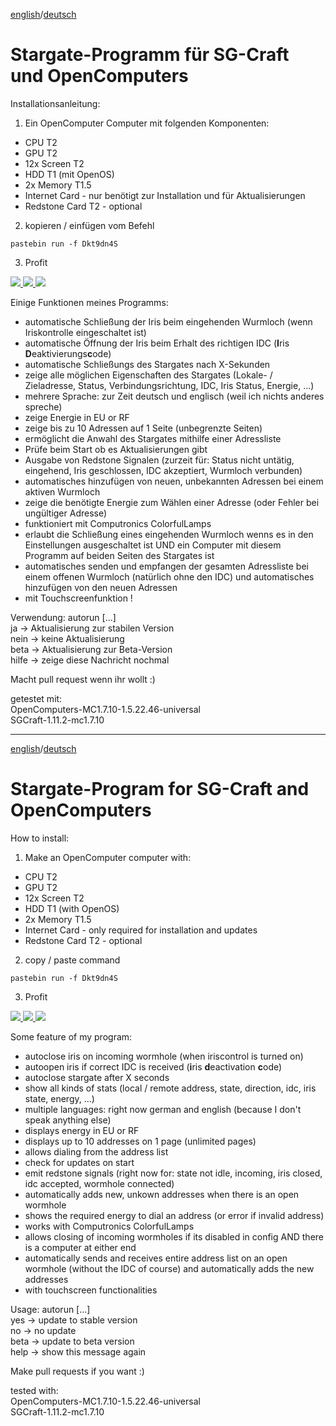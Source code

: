 <a href="#english">english</a>/<a href="#deutsch">deutsch</a><a name="deutsch">
# Stargate-Programm für SG-Craft und OpenComputers</a>

Installationsanleitung:

1) Ein OpenComputer Computer mit folgenden Komponenten:
- CPU T2
- GPU T2
- 12x Screen T2
- HDD T1 (mit OpenOS)
- 2x Memory T1.5
- Internet Card - nur benötigt zur Installation und für Aktualisierungen
- Redstone Card T2 - optional

2) kopieren / einfügen vom Befehl

```
pastebin run -f Dkt9dn4S
```

3) Profit

<a href="http://imgur.com/a/WnwiV">
<img src="http://i.imgur.com/Wlxir7S.png">
<img src="http://i.imgur.com/toQcuXj.png">
<img src="http://i.imgur.com/jWwlBNI.png">
</a>

Einige Funktionen meines Programms:

- automatische Schließung der Iris beim eingehenden Wurmloch (wenn Iriskontrolle eingeschaltet ist)
- automatische Öffnung der Iris beim Erhalt des richtigen IDC (**I**ris **D**eaktivierungs**c**ode)
- automatische Schließungs des Stargates nach X-Sekunden
- zeige alle möglichen Eigenschaften des Stargates (Lokale- / Zieladresse, Status, Verbindungsrichtung, IDC, Iris Status, Energie, ...)
- mehrere Sprache: zur Zeit deutsch und englisch (weil ich nichts anderes spreche)
- zeige Energie in EU or RF
- zeige bis zu 10 Adressen auf 1 Seite (unbegrenzte Seiten)
- ermöglicht die Anwahl des Stargates mithilfe einer Adressliste
- Prüfe beim Start ob es Aktualisierungen gibt
- Ausgabe von Redstone Signalen (zurzeit für: Status nicht untätig, eingehend, Iris geschlossen, IDC akzeptiert, Wurmloch verbunden)
- automatisches hinzufügen von neuen, unbekannten Adressen bei einem aktiven Wurmloch
- zeige die benötigte Energie zum Wählen einer Adresse (oder Fehler bei ungültiger Adresse)
- funktioniert mit Computronics ColorfulLamps
- erlaubt die Schließung eines eingehenden Wurmloch wenns es in den Einstellungen ausgeschaltet ist UND ein Computer mit diesem Programm auf beiden Seiten des Stargates ist
- automatisches senden und empfangen der gesamten Adressliste bei einem offenen Wurmloch (natürlich ohne den IDC) und automatisches hinzufügen von den neuen Adressen
- mit Touchscreenfunktion !

Verwendung: autorun [...]<br>
ja -> Aktualisierung zur stabilen Version<br>
nein -> keine Aktualisierung<br>
beta -> Aktualisierung zur Beta-Version<br>
hilfe -> zeige diese Nachricht nochmal

Macht pull request wenn ihr wollt :)

getestet mit:<br>
OpenComputers-MC1.7.10-1.5.22.46-universal<br>
SGCraft-1.11.2-mc1.7.10

___
<a href="#english">english</a>/<a href="#deutsch">deutsch</a><a name="english">
# Stargate-Program for SG-Craft and OpenComputers</a>

How to install:

1) Make an OpenComputer computer with:
- CPU T2
- GPU T2
- 12x Screen T2
- HDD T1 (with OpenOS)
- 2x Memory T1.5
- Internet Card - only required for installation and updates
- Redstone Card T2 - optional

2) copy / paste command

```
pastebin run -f Dkt9dn4S
```

3) Profit

<a href="http://imgur.com/a/WnwiV">
<img src="http://i.imgur.com/Wlxir7S.png">
<img src="http://i.imgur.com/toQcuXj.png">
<img src="http://i.imgur.com/jWwlBNI.png">
</a>

Some feature of my program:

- autoclose iris on incoming wormhole (when iriscontrol is turned on)
- autoopen iris if correct IDC is received (**i**ris **d**eactivation **c**ode)
- autoclose stargate after X seconds
- show all kinds of stats (local / remote address, state, direction, idc, iris state, energy, ...)
- multiple languages: right now german and english (because I don't speak anything else)
- displays energy in EU or RF
- displays up to 10 addresses on 1 page (unlimited pages)
- allows dialing from the address list
- check for updates on start
- emit redstone signals (right now for: state not idle, incoming, iris closed, idc accepted, wormhole connected)
- automatically adds new, unkown addresses when there is an open wormhole
- shows the required energy to dial an address (or error if invalid address)
- works with Computronics ColorfulLamps
- allows closing of incoming wormholes if its disabled in config AND there is a computer at either end
- automatically sends and receives entire address list on an open wormhole (without the IDC of course) and automatically adds the new addresses
- with touchscreen functionalities

Usage: autorun [...]<br>
yes   -> update to stable version<br>
no    -> no update<br>
beta  -> update to beta version<br>
help  -> show this message again

Make pull requests if you want :)

tested with:<br>
OpenComputers-MC1.7.10-1.5.22.46-universal<br>
SGCraft-1.11.2-mc1.7.10
